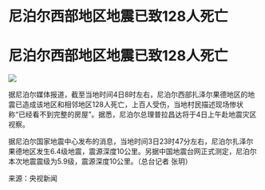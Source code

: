 # 尼泊尔西部地区地震已致128人死亡

# 尼泊尔西部地区地震已致128人死亡

![](https://inews.gtimg.com/om_bt/OjjpadbcowbktPJ9zNNdLKDJQSrsTbAkXUB_okud9u1cQAA/1000)

据尼泊尔媒体报道，截至当地时间4日8时左右，尼泊尔西部扎泽尔果德地区的地震已造成该地区和相邻地区128人死亡，上百人受伤，当地村民描述现场惨状称“已经看不到完整的房屋”。据悉，尼泊尔总理普拉昌达将于4日上午赴地震灾区视察。

据尼泊尔国家地震中心发布的消息，当地时间3日23时47分左右，尼泊尔扎泽尔果德地区发生6.4级地震，震源深度10公里。另据中国地震台网正式测定，尼泊尔本次地震震级为5.9级，震源深度10公里。（总台记者
张玥）

来源：央视新闻

